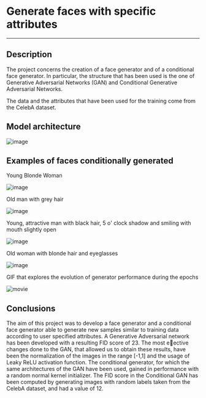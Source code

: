 # Generate faces with specific attributes

<hr>

## Description
The project concerns the creation of a face generator and of a conditional face generator. In particular, the structure that has been used is the one of Generative Adversarial Networks (GAN) and Conditional Generative Adversarial Networks.

The data and the attributes that have been used for the training come from the CelebA dataset.


## Model architecture

![image](https://user-images.githubusercontent.com/56583448/94338491-eeb18000-fff2-11ea-822f-4b88bcbdf5c7.png)

## Examples of faces conditionally generated

Young Blonde Woman

![image](https://user-images.githubusercontent.com/56583448/94338606-fe7d9400-fff3-11ea-8e75-e71ca4e67b55.png)


Old man with grey hair

![image](https://user-images.githubusercontent.com/56583448/94338619-1a813580-fff4-11ea-84d9-b798829a8b7c.png)


Young, attractive man with black hair, 5 o' clock shadow and smiling
with mouth slightly open

![image](https://user-images.githubusercontent.com/56583448/94338644-3a185e00-fff4-11ea-83bb-48b3dfaa9160.png)


Old woman with blonde hair and eyeglasses

![image](https://user-images.githubusercontent.com/56583448/94338661-56b49600-fff4-11ea-919c-3e7e46702a23.png)


GIF that explores the evolution of generator performance during the epochs

![movie](https://user-images.githubusercontent.com/56583448/94338563-962eb280-fff3-11ea-94d0-f325e0a20559.gif)

## Conclusions

The aim of this project was to develop a face generator and a conditional face generator able to generate new samples similar to training data according to user specified attributes. A Generative Adversarial network has been developed with a resulting FID score of 23. The most eective changes done to the GAN, that allowed us to obtain these results, have been the normalization of the images in the range [-1,1] and the usage of Leaky ReLU activation function.
The conditional generator, for which the same architectures of the GAN have been used, gained in performance with a random normal kernel initializer. The FID score in the Conditional GAN has been computed by generating images with random labels taken from the CelebA dataset, and had a value of 12.
